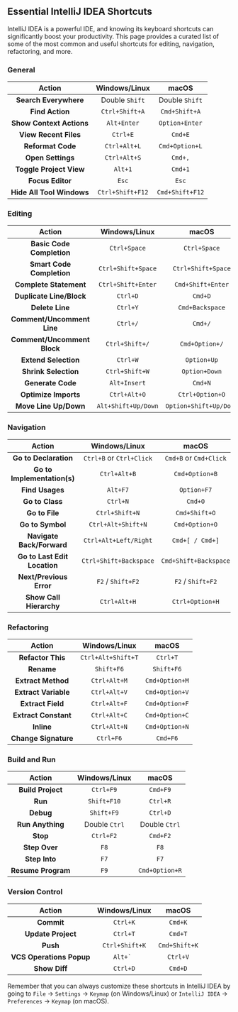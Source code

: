 
## Essential IntelliJ IDEA Shortcuts

IntelliJ IDEA is a powerful IDE, and knowing its keyboard shortcuts can significantly boost your productivity. This page provides a curated list of some of the most common and useful shortcuts for editing, navigation, refactoring, and more.


### General

| Action | Windows/Linux | macOS |
|:---:|:---:|:---:|
| **Search Everywhere** | Double `Shift` | Double `Shift` |
| **Find Action** | `Ctrl+Shift+A` | `Cmd+Shift+A` |
| **Show Context Actions** | `Alt+Enter` | `Option+Enter` |
| **View Recent Files** | `Ctrl+E` | `Cmd+E` |
| **Reformat Code** | `Ctrl+Alt+L` | `Cmd+Option+L` |
| **Open Settings** | `Ctrl+Alt+S` | `Cmd+,` |
| **Toggle Project View** | `Alt+1` | `Cmd+1` |
| **Focus Editor** | `Esc` | `Esc` |
| **Hide All Tool Windows** | `Ctrl+Shift+F12` | `Cmd+Shift+F12` |

### Editing

| Action | Windows/Linux | macOS |
|:---:|:---:|:---:|
| **Basic Code Completion** | `Ctrl+Space` | `Ctrl+Space` |
| **Smart Code Completion** | `Ctrl+Shift+Space` | `Ctrl+Shift+Space` |
| **Complete Statement** | `Ctrl+Shift+Enter` | `Cmd+Shift+Enter` |
| **Duplicate Line/Block** | `Ctrl+D` | `Cmd+D` |
| **Delete Line** | `Ctrl+Y` | `Cmd+Backspace` |
| **Comment/Uncomment Line** | `Ctrl+/` | `Cmd+/` |
| **Comment/Uncomment Block** | `Ctrl+Shift+/` | `Cmd+Option+/` |
| **Extend Selection** | `Ctrl+W` | `Option+Up` |
| **Shrink Selection** | `Ctrl+Shift+W` | `Option+Down` |
| **Generate Code** | `Alt+Insert` | `Cmd+N` |
| **Optimize Imports** | `Ctrl+Alt+O` | `Ctrl+Option+O` |
| **Move Line Up/Down** | `Alt+Shift+Up/Down` | `Option+Shift+Up/Down` |

### Navigation

| Action | Windows/Linux | macOS |
|:---:|:---:|:---:|
| **Go to Declaration** | `Ctrl+B` or `Ctrl+Click` | `Cmd+B` or `Cmd+Click` |
| **Go to Implementation(s)** | `Ctrl+Alt+B` | `Cmd+Option+B` |
| **Find Usages** | `Alt+F7` | `Option+F7` |
| **Go to Class** | `Ctrl+N` | `Cmd+O` |
| **Go to File** | `Ctrl+Shift+N` | `Cmd+Shift+O` |
| **Go to Symbol** | `Ctrl+Alt+Shift+N` | `Cmd+Option+O` |
| **Navigate Back/Forward** | `Ctrl+Alt+Left/Right` | `Cmd+[ / Cmd+]` |
| **Go to Last Edit Location** | `Ctrl+Shift+Backspace` | `Cmd+Shift+Backspace` |
| **Next/Previous Error** | `F2` / `Shift+F2` | `F2` / `Shift+F2` |
| **Show Call Hierarchy** | `Ctrl+Alt+H` | `Ctrl+Option+H` |

### Refactoring

| Action | Windows/Linux | macOS |
|:---:|:---:|:---:|
| **Refactor This** | `Ctrl+Alt+Shift+T` | `Ctrl+T` |
| **Rename** | `Shift+F6` | `Shift+F6` |
| **Extract Method** | `Ctrl+Alt+M` | `Cmd+Option+M` |
| **Extract Variable** | `Ctrl+Alt+V` | `Cmd+Option+V` |
| **Extract Field** | `Ctrl+Alt+F` | `Cmd+Option+F` |
| **Extract Constant** | `Ctrl+Alt+C` | `Cmd+Option+C` |
| **Inline** | `Ctrl+Alt+N` | `Cmd+Option+N` |
| **Change Signature** | `Ctrl+F6` | `Cmd+F6` |

### Build and Run

| Action | Windows/Linux | macOS |
|:---:|:---:|:---:|
| **Build Project** | `Ctrl+F9` | `Cmd+F9` |
| **Run** | `Shift+F10` | `Ctrl+R` |
| **Debug** | `Shift+F9` | `Ctrl+D` |
| **Run Anything** | Double `Ctrl` | Double `Ctrl` |
| **Stop** | `Ctrl+F2` | `Cmd+F2` |
| **Step Over** | `F8` | `F8` |
| **Step Into** | `F7` | `F7` |
| **Resume Program** | `F9` | `Cmd+Option+R` |

### Version Control

| Action | Windows/Linux | macOS |
|:---:|:---:|:---:|
| **Commit** | `Ctrl+K` | `Cmd+K` |
| **Update Project** | `Ctrl+T` | `Cmd+T` |
| **Push** | `Ctrl+Shift+K` | `Cmd+Shift+K` |
| **VCS Operations Popup** | ``Alt+` `` | `Ctrl+V` |
| **Show Diff** | `Ctrl+D` | `Cmd+D` |

Remember that you can always customize these shortcuts in IntelliJ IDEA by going to `File` -> `Settings` -> `Keymap` (on Windows/Linux) or `IntelliJ IDEA` -> `Preferences` -> `Keymap` (on macOS).